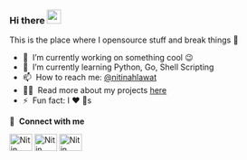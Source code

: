 ### Hi there <a href="https://www.gautamkrishnar.com/"><img src="https://media.giphy.com/media/hvRJCLFzcasrR4ia7z/giphy.gif" width="25px"></a>
This is the place where I opensource stuff and break things :rofl:

- 🔭 &nbsp;I’m currently working on something cool :wink:
- 🌱 &nbsp;I’m currently learning Python, Go, Shell Scripting
- 📫 &nbsp;How to reach me: [@nitinahlawat](https://twitter.com/https://twitter.com/NitinAh25103203)
- 👨‍💻 &nbsp;Read more about my projects [here](https://www.nitin2927.github.io/LilPentestWritings)
- ⚡ &nbsp;Fun fact: I :heart: :dog:s

🔗 &nbsp;**Connect with me**
<p align="left">
<a href="https://twitter.com/NitinAh25103203" target="blank"><img align="center" src="https://raw.githubusercontent.com/rahuldkjain/github-profile-readme-generator/master/src/images/icons/Social/twitter.svg" alt="Nitin Ahlawat" height="30" width="40" /></a>
<a href="https://linkedin.com/in/nitin-ahlawat/" target="blank"><img align="center" src="https://raw.githubusercontent.com/rahuldkjain/github-profile-readme-generator/master/src/images/icons/Social/linked-in-alt.svg" alt="Nitin Ahlawat" height="30" width="40" /></a>
<a href="https://instagram.com/nitin_ahlawat_/" target="blank"><img align="center" src="https://raw.githubusercontent.com/rahuldkjain/github-profile-readme-generator/master/src/images/icons/Social/instagram.svg" alt="Nitin Ahlawat" height="30" width="40" /></a>
